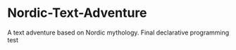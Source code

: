 # Nordic-Text-Adventure

A text adventure based on Nordic mythology. Final declarative programming test
